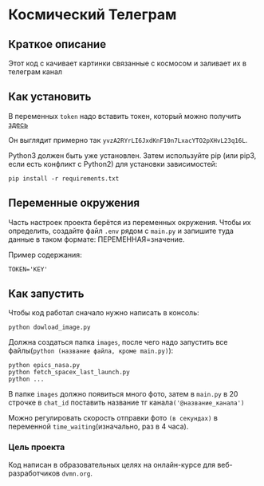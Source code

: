 # Космический Телеграм

## Краткое описание

Этот код с качивает картинки связанные с космосом и заливает их в телеграм канал

## Как установить

В переменных `token` надо вставить токен, который можно получить [здесь](https://api.nasa.gov/#apod)

Он выглядит примерно так `yvzA2RYrLI6JxdKnF10n7LxacYTO2pXHvL23q16L`.

Python3 должен быть уже установлен. Затем используйте pip (или pip3, если есть конфликт с Python2) для установки зависимостей:

```
pip install -r requirements.txt
```

## Переменные окружения

Часть настроек проекта берётся из переменных окружения. Чтобы их определить, создайте файл `.env` рядом с `main.py` и запишите туда данные в таком формате: ПЕРЕМЕННАЯ=значение.

Пример содержания:

```
TOKEN='KEY'
```

## Как запустить

Чтобы код работал сначало нужно написать в консоль:

```
python dowload_image.py
```

Должна создаться папка `images`, после чего надо запустить все файлы(`python (название файла, кроме main.py)`):

```
python epics_nasa.py
python fetch_spacex_last_launch.py
python ...
```

В папке `images` должно появиться много фото, затем в `main.py` в 20 строчке в `chat_id` поставить название тг канала`('@название_канала')`

Можно регулировать скорость отправки фото `(в секундах)` в переменной `time_waiting`(изначально, раз в 4 часа).

### Цель проекта
Код написан в образовательных целях на онлайн-курсе для веб-разработчиков `dvmn.org`.
